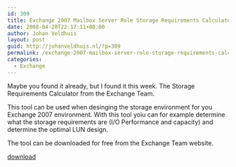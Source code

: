 ```yaml
---
id: 309
title: Exchange 2007 Mailbox Server Role Storage Requirements Calculator spreadsheet
date: 2008-04-20T22:17:11+00:00
author: Johan Veldhuis
layout: post
guid: http://johanveldhuis.nl/?p=309
permalink: /exchange-2007-mailbox-server-role-storage-requirements-calculator-spreadsheet/
categories:
  - Exchange
---
```

Maybe you found it already, but I found it this week. The Storage Requirements Calculator from the Exchange Team.

This tool can be used when desinging the storage environment for you Exchange 2007 environment. With this tool yoiu can for example determine what the storage requirements are (I/O Performance and capacity) and determine the optimal LUN design.

The tool can be downloaded for free from the Exchange Team website.

<a href="http://msexchangeteam.com/files/12/attachments/entry438481.aspx" target="_blank">download</a>